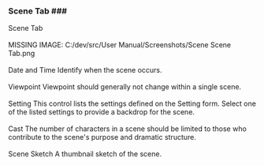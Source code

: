 ### Scene Tab ### <br/>
Scene Tab <br/>
 <br/>
MISSING IMAGE: C:/dev/src/User Manual/Screenshots/Scene Scene Tab.png <br/>
 <br/>
Date and Time		Identify when the scene occurs. <br/>
 <br/>
Viewpoint		Viewpoint should generally not change within a single scene. <br/>
 <br/>
Setting		This control lists the settings defined on the Setting form.  Select one of the listed settings to provide a backdrop for the scene. <br/>
 <br/>
Cast		The number of characters in a scene should be limited to those who contribute to the scene's purpose and dramatic structure. <br/>
 <br/>
Scene Sketch		A thumbnail sketch of the scene. <br/>
 <br/>
 <br/>

